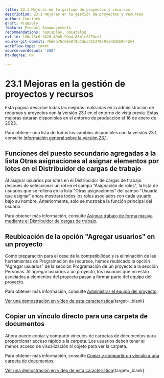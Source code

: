 ```yaml
---
title: 23.1 Mejoras en la gestión de proyectos y recursos
description: 23.1 Mejoras en la gestión de proyectos y recursos
author: Courtney
draft: Probably
feature: Product Announcements
recommendations: noDisplay, noCatalog
exl-id: 180c73c6-f426-49b9-99a4-86b1c817bcef
source-git-commit: 76deb76c66e8f8a7dea721378591ae035b8d42e7
workflow-type: tm+mt
source-wordcount: '288'
ht-degree: 0%

---
```


# 23.1 Mejoras en la gestión de proyectos y recursos

Esta página describe todas las mejoras realizadas en la administración de recursos y proyectos con la versión 23.1 en el entorno de vista previa. Estas mejoras estarán disponibles en el entorno de producción el 16 de enero de 2023.

Para obtener una lista de todos los cambios disponibles con la versión 23.1, consulte [Información general sobre la versión 23.1](/help/quicksilver/product-announcements/product-releases/23.1-release-activity/23-1-release-overview.md).

## Funciones del puesto secundario agregadas a la lista Otras asignaciones al asignar elementos por lotes en el Distribuidor de cargas de trabajo

Al asignar usuarios por lotes en el Distribuidor de cargas de trabajo después de seleccionar un rol en el campo &quot;Asignación de roles&quot;, la lista de usuarios que se rellena en la lista &quot;Otras asignaciones&quot; del campo &quot;Usuario que asignar&quot; ahora mostrará todos los roles asociados con cada usuario bajo su nombre. Anteriormente, solo se mostraba la función principal del usuario.

Para obtener más información, consulte [Asignar trabajo de forma masiva mediante el Distribuidor de cargas de trabajo](/help/quicksilver/resource-mgmt/workload-balancer/assign-work-in-workload-balancer-in-bulk.md).

## Reubicación de la opción &quot;Agregar usuarios&quot; en un proyecto

Como preparación para el cese de la compatibilidad y la eliminación de las herramientas de Programación de recursos, hemos reubicado la opción &quot;Agregar usuarios&quot; de la sección Programación de un proyecto a la sección Personas. Al agregar usuarios a un proyecto, los usuarios que no están asociados a elementos del proyecto pasan a formar parte del equipo del proyecto.

Para obtener más información, consulte [Administrar el equipo del proyecto](/help/quicksilver/manage-work/projects/planning-a-project/manage-project-team.md).

[Ver una demostración en vídeo de esta característica](https://video.tv.adobe.com/v/3412443/){target=_blank}

## Copiar un vínculo directo para una carpeta de documentos

Ahora puede copiar y compartir vínculos de carpetas de documentos para proporcionar acceso rápido a la carpeta. Los usuarios deben tener al menos acceso de visualización al objeto para ver la carpeta.

Para obtener más información, consulte [Copiar y compartir un vínculo a una carpeta de documentos](/help/quicksilver/documents/managing-documents/copy-a-doc-folder-url.md).

[Ver una demostración en vídeo de esta característica](https://video.tv.adobe.com/v/3412385/){target=_blank}

